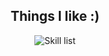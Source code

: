 <h2 align="center">Things I like :)</h2>
<p align="center">
  <picture>
    <img alt="Skill list" src="https://skillicons.dev/icons?i=rust,cpp,cs,js,py,bash,powershell,dotnet,nodejs,linux,docker,aws,nginx,redis,mysql,html,css,regex,md,arduino,git,github,gitlab,heroku,unity,androidstudio,figma&perline=9">
  </picture>
</p>
